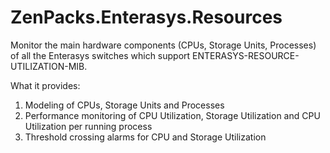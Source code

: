 # ZenPacks.Enterasys.Resources
Monitor the main hardware components (CPUs, Storage Units, Processes) of all the Enterasys switches which support ENTERASYS-RESOURCE-UTILIZATION-MIB. 

What it provides:
1. Modeling of CPUs, Storage Units and Processes
2. Performance monitoring of CPU Utilization, Storage Utilization and CPU Utilization per running process
3. Threshold crossing alarms for CPU and Storage Utilization
